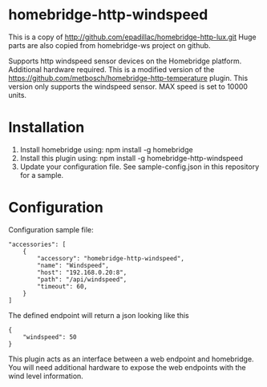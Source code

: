 # homebridge-http-windspeed

This is a copy of http://github.com/epadillac/homebridge-http-lux.git
Huge parts are also copied from homebridge-ws project on github.

Supports http windspeed sensor devices on the Homebridge platform. Additional hardware required.
This is a modified version of the https://github.com/metbosch/homebridge-http-temperature plugin.
This version only supports the windspeed sensor. MAX speed is set to 10000 units.

# Installation

1. Install homebridge using: npm install -g homebridge
2. Install this plugin using: npm install -g homebridge-http-windspeed
3. Update your configuration file. See sample-config.json in this repository for a sample.

# Configuration


Configuration sample file:

 ```
 "accessories": [
     {
         "accessory": "homebridge-http-windspeed",
         "name": "Windspeed",
         "host": "192.168.0.20:8",
         "path": "/api/windspeed",
         "timeout": 60,
     }
 ]

```


The defined endpoint will return a json looking like this
```
{
	"windspeed": 50
}
```


This plugin acts as an interface between a web endpoint and homebridge. You will need additional hardware to expose the web endpoints with the wind level information.
